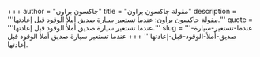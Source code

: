 +++
author = "جاكسون براون"
title = "مقولة جاكسون براون"
description = '''مقولة جاكسون براون: عندما تستعير سيارة صديق أملأ الوقود قبل إعادتها.'''
quote = '''عندما تستعير سيارة صديق أملأ الوقود قبل إعادتها.'''
slug = '''عندما-تستعير-سيارة-صديق-أملأ-الوقود-قبل-إعادتها'''
+++
عندما تستعير سيارة صديق أملأ الوقود قبل إعادتها.
